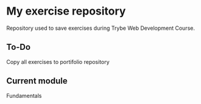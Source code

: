 # My exercise repository

Repository used to save exercises during Trybe Web Development Course. 

## To-Do
Copy all exercises to portifolio repository

## Current module
Fundamentals

